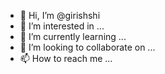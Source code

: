 - 👋 Hi, I’m @girishshi
- 👀 I’m interested in ...
- 🌱 I’m currently learning ...
- 💞️ I’m looking to collaborate on ...
- 📫 How to reach me ...

<!---
girishshi/girishshi is a ✨ special ✨ repository because its `README.md` (this file) appears on your GitHub profile.
You can click the Preview link to take a look at your changes.
--->
